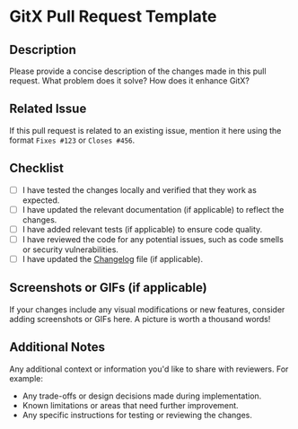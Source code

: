 # GitX Pull Request Template

## Description
Please provide a concise description of the changes made in this pull request. What problem does it solve? How does it enhance GitX?

## Related Issue
If this pull request is related to an existing issue, mention it here using the format `Fixes #123` or `Closes #456`.

## Checklist
- [ ] I have tested the changes locally and verified that they work as expected.
- [ ] I have updated the relevant documentation (if applicable) to reflect the changes.
- [ ] I have added relevant tests (if applicable) to ensure code quality.
- [ ] I have reviewed the code for any potential issues, such as code smells or security vulnerabilities.
- [ ] I have updated the [Changelog](Changelog.md) file (if applicable).

## Screenshots or GIFs (if applicable)
If your changes include any visual modifications or new features, consider adding screenshots or GIFs here. A picture is worth a thousand words!

## Additional Notes
Any additional context or information you'd like to share with reviewers. For example:
- Any trade-offs or design decisions made during implementation.
- Known limitations or areas that need further improvement.
- Any specific instructions for testing or reviewing the changes.

<!-- Feel free to customize this template further based on your project's needs. -->
